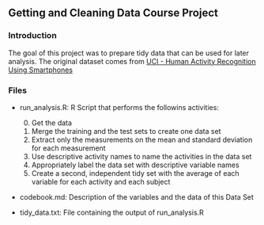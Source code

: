 ## Getting and Cleaning Data Course Project

### Introduction
The goal of this project was to prepare tidy data that can be used 
for later analysis. The original dataset comes from 
[UCI - Human Activity Recognition Using Smartphones](http://archive.ics.uci.edu/ml/datasets/Human+Activity+Recognition+Using+Smartphones)

### Files
* run_analysis.R: R Script that performs the followins activities:

	0. Get the data
	1. Merge the training and the test sets to create one data set
	2. Extract only the measurements on the mean and standard deviation for each measurement
	3. Use descriptive activity names to name the activities in the data set
	4. Appropriately label the data set with descriptive variable names
	5. Create a second, independent tidy set with the average of each variable for each activity and each subject

* codebook.md: Description of the variables and the data of this Data Set

* tidy_data.txt: File containing the output of run_analysis.R
